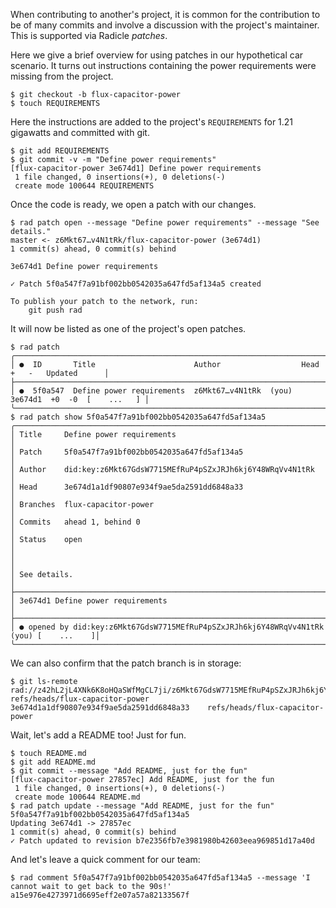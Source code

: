 When contributing to another's project, it is common for the contribution to be
of many commits and involve a discussion with the project's maintainer.  This is supported
via Radicle *patches*.

Here we give a brief overview for using patches in our hypothetical car
scenario.  It turns out instructions containing the power requirements were
missing from the project.

```
$ git checkout -b flux-capacitor-power
$ touch REQUIREMENTS
```

Here the instructions are added to the project's `REQUIREMENTS` for 1.21
gigawatts and committed with git.

```
$ git add REQUIREMENTS
$ git commit -v -m "Define power requirements"
[flux-capacitor-power 3e674d1] Define power requirements
 1 file changed, 0 insertions(+), 0 deletions(-)
 create mode 100644 REQUIREMENTS
```

Once the code is ready, we open a patch with our changes.

```
$ rad patch open --message "Define power requirements" --message "See details."
master <- z6Mkt67…v4N1tRk/flux-capacitor-power (3e674d1)
1 commit(s) ahead, 0 commit(s) behind

3e674d1 Define power requirements

✓ Patch 5f0a547f7a91bf002bb0542035a647fd5af134a5 created

To publish your patch to the network, run:
    git push rad
```

It will now be listed as one of the project's open patches.

```
$ rad patch
╭──────────────────────────────────────────────────────────────────────────────────────────────╮
│ ●  ID       Title                      Author                  Head     +   -   Updated      │
├──────────────────────────────────────────────────────────────────────────────────────────────┤
│ ●  5f0a547  Define power requirements  z6Mkt67…v4N1tRk  (you)  3e674d1  +0  -0  [    ...   ] │
╰──────────────────────────────────────────────────────────────────────────────────────────────╯
$ rad patch show 5f0a547f7a91bf002bb0542035a647fd5af134a5
╭─────────────────────────────────────────────────────────────────────────────────────────╮
│ Title     Define power requirements                                                     │
│ Patch     5f0a547f7a91bf002bb0542035a647fd5af134a5                                      │
│ Author    did:key:z6Mkt67GdsW7715MEfRuP4pSZxJRJh6kj6Y48WRqVv4N1tRk                      │
│ Head      3e674d1a1df90807e934f9ae5da2591dd6848a33                                      │
│ Branches  flux-capacitor-power                                                          │
│ Commits   ahead 1, behind 0                                                             │
│ Status    open                                                                          │
│                                                                                         │
│ See details.                                                                            │
├─────────────────────────────────────────────────────────────────────────────────────────┤
│ 3e674d1 Define power requirements                                                       │
├─────────────────────────────────────────────────────────────────────────────────────────┤
│ ● opened by did:key:z6Mkt67GdsW7715MEfRuP4pSZxJRJh6kj6Y48WRqVv4N1tRk (you) [    ...    ]│
╰─────────────────────────────────────────────────────────────────────────────────────────╯
```

We can also confirm that the patch branch is in storage:

```
$ git ls-remote rad://z42hL2jL4XNk6K8oHQaSWfMgCL7ji/z6Mkt67GdsW7715MEfRuP4pSZxJRJh6kj6Y48WRqVv4N1tRk refs/heads/flux-capacitor-power
3e674d1a1df90807e934f9ae5da2591dd6848a33	refs/heads/flux-capacitor-power
```

Wait, let's add a README too! Just for fun.

```
$ touch README.md
$ git add README.md
$ git commit --message "Add README, just for the fun"
[flux-capacitor-power 27857ec] Add README, just for the fun
 1 file changed, 0 insertions(+), 0 deletions(-)
 create mode 100644 README.md
$ rad patch update --message "Add README, just for the fun" 5f0a547f7a91bf002bb0542035a647fd5af134a5
Updating 3e674d1 -> 27857ec
1 commit(s) ahead, 0 commit(s) behind
✓ Patch updated to revision b7e2356fb7e3981980b42603eea969851d17a40d
```

And let's leave a quick comment for our team:

```
$ rad comment 5f0a547f7a91bf002bb0542035a647fd5af134a5 --message 'I cannot wait to get back to the 90s!'
a15e976e4273971d6695eff2e07a57a82133567f
```
